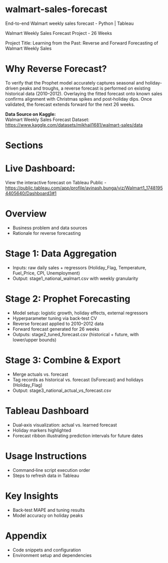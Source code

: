 # walmart-sales-forecast
End-to-end Walmart weekly sales forecast - Python | Tableau

Walmart Weekly Sales Forecast Project - 26 Weeks

Project Title: Learning from the Past: Reverse and Forward Forecasting of Walmart Weekly Sales

# Why Reverse Forecast?
To verify that the Prophet model accurately captures seasonal and holiday-driven peaks and troughs, a reverse forecast is performed on existing historical data (2010–2012). Overlaying the fitted forecast onto known sales confirms alignment with Christmas spikes and post‑holiday dips. Once validated, the forecast extends forward for the next 26 weeks.

**Data Source on Kaggle:**  
Walmart Weekly Sales Forecast Dataset: https://www.kaggle.com/datasets/mikhail1681/walmart-sales/data

# Sections
# Live Dashboard:
View the interactive forecast on Tableau Public - https://public.tableau.com/app/profile/avinash.bunga/viz/Walmart1_17481954405640/Dashboard3#1

# Overview
* Business problem and data sources
* Rationale for reverse forecasting

# Stage 1: Data Aggregation
* Inputs: raw daily sales + regressors (Holiday_Flag, Temperature, Fuel_Price, CPI, Unemployment)
* Output: stage1_national_walmart.csv with weekly granularity

# Stage 2: Prophet Forecasting
* Model setup: logistic growth, holiday effects, external regressors
* Hyperparameter tuning via back‑test CV
* Reverse forecast applied to 2010–2012 data
* Forward forecast generated for 26 weeks
* Outputs: stage2_tuned_forecast.csv (historical + future, with lower/upper bounds)

# Stage 3: Combine & Export
* Merge actuals vs. forecast
* Tag records as historical vs. forecast (IsForecast) and holidays (Holiday_Flag)
* Output: stage3_national_actual_vs_forecast.csv

# Tableau Dashboard
* Dual‑axis visualization: actual vs. learned forecast
* Holiday markers highlighted
* Forecast ribbon illustrating prediction intervals for future dates

# Usage Instructions
* Command‑line script execution order
* Steps to refresh data in Tableau

# Key Insights
* Back‑test MAPE and tuning results
* Model accuracy on holiday peaks

# Appendix
* Code snippets and configuration
* Environment setup and dependencies
